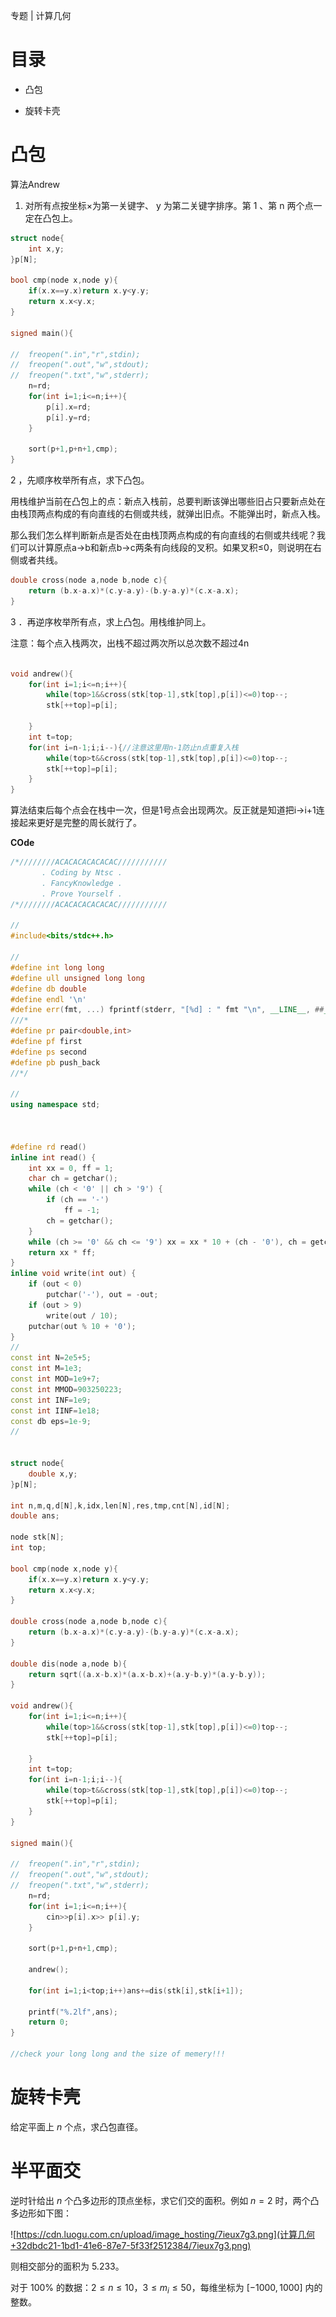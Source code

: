 专题 | 计算几何

# 目录

- 凸包

- 旋转卡壳

# 凸包

算法Andrew

1. 对所有点按坐标×为第一关键字、 y 为第二关键字排序。第 1 、第 n 两个点一定在凸包上。

```C++
struct node{
    int x,y;
}p[N];

bool cmp(node x,node y){
    if(x.x==y.x)return x.y<y.y;
    return x.x<y.x;
}

signed main(){

//	freopen(".in","r",stdin);
//	freopen(".out","w",stdout);
//	freopen(".txt","w",stderr);
    n=rd;
    for(int i=1;i<=n;i++){
        p[i].x=rd;
        p[i].y=rd;
    }

    sort(p+1,p+n+1,cmp);
}

```

2 ，先顺序枚举所有点，求下凸包。

用栈维护当前在凸包上的点：新点入栈前，总要判断该弹出哪些旧占只要新点处在由栈顶两点构成的有向直线的右侧或共线，就弹出旧点。不能弹出时，新点入栈。

那么我们怎么样判断新点是否处在由栈顶两点构成的有向直线的右侧或共线呢？我们可以计算原点a→b和新点b→c两条有向线段的叉积。如果叉积≤0，则说明在右侧或者共线。

```C++
double cross(node a,node b,node c){
    return (b.x-a.x)*(c.y-a.y)-(b.y-a.y)*(c.x-a.x);
}
```

3 ．再逆序枚举所有点，求上凸包。用栈维护同上。

注意：每个点入栈两次，出栈不超过两次所以总次数不超过4n

```C++

void andrew(){
    for(int i=1;i<=n;i++){
        while(top>1&&cross(stk[top-1],stk[top],p[i])<=0)top--;
        stk[++top]=p[i];

    }
    int t=top;
    for(int i=n-1;i;i--){//注意这里用n-1防止n点重复入栈
        while(top>t&&cross(stk[top-1],stk[top],p[i])<=0)top--;
        stk[++top]=p[i];
    }
}

```

算法结束后每个点会在栈中一次，但是1号点会出现两次。反正就是知道把i→i+1连接起来更好是完整的周长就行了。

**COde**

```C++
/*////////ACACACACACACAC///////////
       . Coding by Ntsc .
       . FancyKnowledge .
       . Prove Yourself .
/*////////ACACACACACACAC///////////

//
#include<bits/stdc++.h>

//
#define int long long
#define ull unsigned long long
#define db double
#define endl '\n'
#define err(fmt, ...) fprintf(stderr, "[%d] : " fmt "\n", __LINE__, ##__VA_ARGS__)
///*
#define pr pair<double,int>
#define pf first
#define ps second
#define pb push_back
//*/

//
using namespace std;



#define rd read()
inline int read() {
    int xx = 0, ff = 1;
    char ch = getchar();
    while (ch < '0' || ch > '9') {
        if (ch == '-')
            ff = -1;
        ch = getchar();
    }
    while (ch >= '0' && ch <= '9') xx = xx * 10 + (ch - '0'), ch = getchar();
    return xx * ff;
}
inline void write(int out) {
    if (out < 0)
        putchar('-'), out = -out;
    if (out > 9)
        write(out / 10);
    putchar(out % 10 + '0');
}
//
const int N=2e5+5;
const int M=1e3;
const int MOD=1e9+7;
const int MMOD=903250223;
const int INF=1e9;
const int IINF=1e18;
const db eps=1e-9;
//


struct node{
    double x,y;
}p[N];

int n,m,q,d[N],k,idx,len[N],res,tmp,cnt[N],id[N];
double ans;

node stk[N];
int top;

bool cmp(node x,node y){
    if(x.x==y.x)return x.y<y.y;
    return x.x<y.x;
}

double cross(node a,node b,node c){
    return (b.x-a.x)*(c.y-a.y)-(b.y-a.y)*(c.x-a.x);
}

double dis(node a,node b){
    return sqrt((a.x-b.x)*(a.x-b.x)+(a.y-b.y)*(a.y-b.y));
}

void andrew(){
    for(int i=1;i<=n;i++){
        while(top>1&&cross(stk[top-1],stk[top],p[i])<=0)top--;
        stk[++top]=p[i];

    }
    int t=top;
    for(int i=n-1;i;i--){
        while(top>t&&cross(stk[top-1],stk[top],p[i])<=0)top--;
        stk[++top]=p[i];
    }
}

signed main(){

//	freopen(".in","r",stdin);
//	freopen(".out","w",stdout);
//	freopen(".txt","w",stderr);
    n=rd;
    for(int i=1;i<=n;i++){
        cin>>p[i].x>> p[i].y;
    }

    sort(p+1,p+n+1,cmp);

    andrew();

    for(int i=1;i<top;i++)ans+=dis(stk[i],stk[i+1]);

    printf("%.2lf",ans);
	return 0;
}

//check your long long and the size of memery!!!

```

# 旋转卡壳

给定平面上 $n$ 个点，求凸包直径。

# 半平面交

逆时针给出 $n$ 个凸多边形的顶点坐标，求它们交的面积。例如 $n=2$ 时，两个凸多边形如下图：

![https://cdn.luogu.com.cn/upload/image_hosting/7ieux7g3.png](计算几何+32dbdc21-1bd1-41e6-87e7-5f33f2512384/7ieux7g3.png)

则相交部分的面积为 $5.233$。

对于 $100\%$ 的数据：$2 \leq n \leq 10$，$3 \leq m_i \leq 50$，每维坐标为 $[-1000,1000]$ 内的整数。

